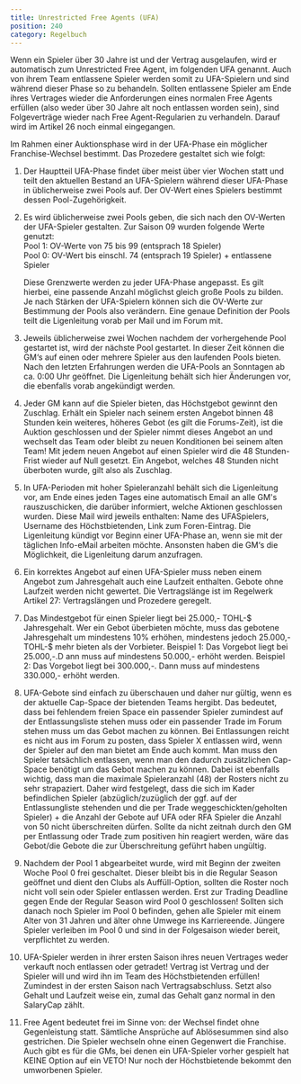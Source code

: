 ```yaml
---
title: Unrestricted Free Agents (UFA)
position: 240
category: Regelbuch
---
```


Wenn ein Spieler über 30 Jahre ist und der Vertrag ausgelaufen, wird er automatisch zum Unrestricted Free Agent, im folgenden UFA genannt. Auch von ihrem Team entlassene Spieler werden somit zu UFA-Spielern und sind während dieser Phase so zu behandeln. Sollten entlassene Spieler am Ende ihres Vertrages wieder die Anforderungen eines normalen Free Agents erfüllen (also weder über 30 Jahre alt noch entlassen worden sein), sind Folgeverträge wieder nach Free Agent-Regularien zu verhandeln. Darauf wird im Artikel 26 noch einmal eingegangen.

Im Rahmen einer Auktionsphase wird in der UFA-Phase ein möglicher Franchise-Wechsel bestimmt. Das Prozedere gestaltet sich wie folgt:

1. Der Hauptteil UFA-Phase findet über meist über vier Wochen statt und teilt den aktuellen Bestand an UFA-Spielern während dieser UFA-Phase in üblicherweise zwei Pools auf. Der OV-Wert eines Spielers bestimmt dessen Pool-Zugehörigkeit.
2. Es wird üblicherweise zwei Pools geben, die sich nach den OV-Werten der UFA-Spieler gestalten. Zur Saison 09 wurden folgende Werte genutzt:   
   Pool 1: OV-Werte von 75 bis 99 (entsprach 18 Spieler)   
   Pool 0: OV-Wert bis einschl. 74 (entsprach 19 Spieler) + entlassene Spieler   
    
   Diese Grenzwerte werden zu jeder UFA-Phase angepasst. Es gilt hierbei, eine passende Anzahl möglichst gleich große Pools zu bilden. Je nach Stärken der UFA-Spielern können sich die OV-Werte zur Bestimmung der Pools also verändern. Eine genaue Definition der Pools teilt die Ligenleitung vorab per Mail und im Forum mit.
3. Jeweils üblicherweise zwei Wochen nachdem der vorhergehende Pool gestartet ist, wird der nächste Pool gestartet. In dieser Zeit können die GM‘s auf einen oder mehrere Spieler aus den laufenden Pools bieten. Nach den letzten Erfahrungen werden die UFA-Pools an Sonntagen ab ca. 0:00 Uhr geöffnet. Die Ligenleitung behält sich hier Änderungen vor, die ebenfalls vorab angekündigt werden.

4. Jeder GM kann auf die Spieler bieten, das Höchstgebot gewinnt den Zuschlag. Erhält ein Spieler nach seinem ersten Angebot binnen 48 Stunden kein weiteres, höheres Gebot (es gilt die Forums-Zeit), ist die Auktion geschlossen und der Spieler nimmt dieses Angebot an und wechselt das Team oder bleibt zu neuen Konditionen bei seinem alten Team! Mit jedem neuen Angebot auf einen Spieler wird die 48 Stunden-Frist wieder auf Null gesetzt. Ein Angebot, welches 48 Stunden nicht überboten wurde, gilt also als Zuschlag.

5. In UFA-Perioden mit hoher Spieleranzahl behält sich die Ligenleitung vor, am Ende eines jeden Tages eine automatisch Email an alle GM's rauszuschicken, die darüber informiert, welche Aktionen geschlossen wurden. Diese Mail wird jeweils enthalten: Name des UFASpielers, Username des Höchstbietenden, Link zum Foren-Eintrag. Die Ligenleitung kündigt vor Beginn einer UFA-Phase an, wenn sie mit der täglichen Info-eMail arbeiten möchte. Ansonsten haben die GM‘s die Möglichkeit, die Ligenleitung darum anzufragen.

6. Ein korrektes Angebot auf einen UFA-Spieler muss neben einem Angebot zum Jahresgehalt auch eine Laufzeit enthalten. Gebote ohne Laufzeit werden nicht gewertet. Die Vertragslänge ist im Regelwerk Artikel 27: Vertragslängen und Prozedere geregelt.

7. Das Mindestgebot für einen Spieler liegt bei 25.000,- TOHL-$ Jahresgehalt. Wer ein Gebot überbieten möchte, muss das gebotene Jahresgehalt um mindestens 10% erhöhen, mindestens jedoch 25.000,- TOHL-$ mehr bieten als der Vorbieter. Beispiel 1: Das Vorgebot liegt bei 25.000,-.D ann muss auf mindestens 50.000,- erhöht werden. Beispiel 2: Das Vorgebot liegt bei 300.000,-. Dann muss auf mindestens 330.000,- erhöht werden.

8. UFA-Gebote sind einfach zu überschauen und daher nur gültig, wenn es der aktuelle Cap-Space der bietenden Teams hergibt. Das bedeutet, dass bei fehlendem freien Space ein passender Spieler zumindest auf der Entlassungsliste stehen muss oder ein passender Trade im Forum stehen muss um das Gebot machen zu können. Bei Entlassungen reicht es nicht aus im Forum zu posten, dass Spieler X entlassen wird, wenn der Spieler auf den man bietet am Ende auch kommt. Man muss den Spieler tatsächlich entlassen, wenn man den dadurch zusätzlichen Cap-Space benötigt um das Gebot machen zu können. Dabei ist ebenfalls wichtig, dass man die maximale Spieleranzahl (48) der Rosters nicht zu sehr strapaziert. Daher wird festgelegt, dass die sich im Kader befindlichen Spieler (abzüglich/zuzüglich der ggf. auf der Entlassungliste stehenden und die per Trade weggeschickten/geholten Spieler) + die Anzahl der Gebote auf UFA oder RFA Spieler die Anzahl von 50 nicht überschreiten dürfen. Sollte da nicht zeitnah durch den GM per Entlassung oder Trade zum positiven hin reagiert werden, wäre das Gebot/die Gebote die zur Überschreitung geführt haben ungültig.

9. Nachdem der Pool 1 abgearbeitet wurde, wird mit Beginn der zweiten Woche Pool 0 frei geschaltet. Dieser bleibt bis in die Regular Season geöffnet und dient den Clubs als Auffüll-Option, sollten die Roster noch nicht voll sein oder Spieler entlassen werden. Erst zur Trading Deadline gegen Ende der Regular Season wird Pool 0 geschlossen! Sollten sich danach noch Spieler im Pool 0 befinden, gehen alle Spieler mit einem Alter von 31 Jahren und älter ohne Umwege ins Karriereende. Jüngere Spieler verleiben im Pool 0 und sind in der Folgesaison wieder bereit, verpflichtet zu werden.

10. UFA-Spieler werden in ihrer ersten Saison ihres neuen Vertrages weder verkauft noch entlassen oder getradet! Vertrag ist Vertrag und der Spieler will und wird ihn im Team des Höchstbietenden erfüllen! Zumindest in der ersten Saison nach Vertragsabschluss. Setzt also Gehalt und Laufzeit weise ein, zumal das Gehalt ganz normal in den SalaryCap zählt.

11. Free Agent bedeutet frei im Sinne von: der Wechsel findet ohne Gegenleistung statt. Sämtliche Ansprüche auf Ablösesummen sind also gestrichen. Die Spieler wechseln ohne einen Gegenwert die Franchise. Auch gibt es für die GMs, bei denen ein UFA-Spieler vorher gespielt hat KEINE Option auf ein VETO! Nur noch der Höchstbietende bekommt den umworbenen Spieler.
